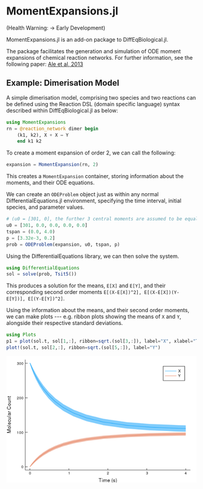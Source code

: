 # MomentExpansions.jl

(Health Warning: -> Early Development)

MomentExpansions.jl is an add-on package to DiffEqBiological.jl.

The package facilitates the generation and simulation of ODE moment expansions of chemical reaction networks. For further information, see the following paper: [Ale et al, 2013](https://aip.scitation.org/doi/10.1063/1.4802475)

## Example: Dimerisation Model

A simple dimerisation model, comprising two species and two reactions can be defined using the Reaction DSL (domain specific language) syntax described within DiffEqBiological.jl as below:

```julia
using MomentExpansions
rn = @reaction_network dimer begin
    (k1, k2), X + X ↔ Y
    end k1 k2
```

To create a moment expansion of order 2, we can call the following:

```julia
expansion = MomentExpansion(rn, 2)
```

This creates a `MomentExpansion` container, storing information about the moments, and their ODE equations.

We can create an `ODEProblem` object just as within any normal DifferentialEquations.jl environment, specifying the time interval, initial species, and parameter values.

```julia
# (u0 = [301, 0], the further 3 central moments are assumed to be equal to 0)
u0 = [301, 0.0, 0.0, 0.0, 0.0]
tspan = (0.0, 4.0)
p = [3.32e-3, 0.2]
prob = ODEProblem(expansion, u0, tspan, p)
```

Using the DifferentialEquations library, we can then solve the system.

```julia
using DifferentialEquations
sol = solve(prob, Tsit5())
```

This produces a solution for the means, `E[X]` and `E[Y]`, and their corresponding second order moments `E[(X-E[X])^2], E[(X-E[X])(Y-E[Y])], E[(Y-E[Y])^2]`.

Using the information about the means, and their second order moments, we can make plots --- e.g. ribbon plots showing the means of `X` and `Y`, alongside their respective standard deviations.

```julia
using Plots
p1 = plot(sol.t, sol[1,:], ribbon=sqrt.(sol[3,:]), label="X", xlabel="Time (s)", ylabel="Molecular Count", grid=false)
plot!(sol.t, sol[2,:], ribbon=sqrt.(sol[5,:]), label="Y")
```
![Dimer Plot](dimer.png)

